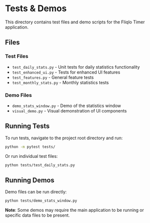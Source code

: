 # Tests & Demos

This directory contains test files and demo scripts for the Fliqlo Timer application.

## Files

### Test Files
- `test_daily_stats.py` - Unit tests for daily statistics functionality
- `test_enhanced_ui.py` - Tests for enhanced UI features
- `test_features.py` - General feature tests
- `test_monthly_stats.py` - Monthly statistics tests

### Demo Files
- `demo_stats_window.py` - Demo of the statistics window
- `visual_demo.py` - Visual demonstration of UI components

## Running Tests

To run tests, navigate to the project root directory and run:

```bash
python -m pytest tests/
```

Or run individual test files:

```bash
python tests/test_daily_stats.py
```

## Running Demos

Demo files can be run directly:

```bash
python tests/demo_stats_window.py
```

**Note**: Some demos may require the main application to be running or specific data files to be present.
